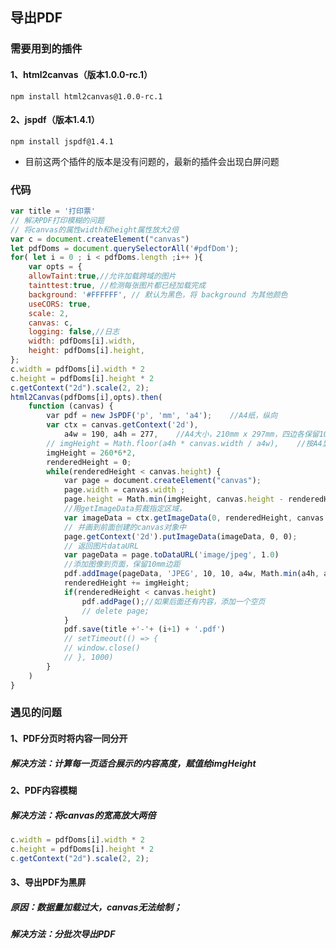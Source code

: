 ##   导出PDF

### 需要用到的插件
#### 1、html2canvas（版本1.0.0-rc.1）
`npm install html2canvas@1.0.0-rc.1`
    
#### 2、jspdf（版本1.4.1）
`npm install jspdf@1.4.1`

* 目前这两个插件的版本是没有问题的，最新的插件会出现白屏问题

### 代码
``` js
var title = '打印票'
// 解决PDF打印模糊的问题
// 将canvas的属性width和height属性放大2倍
var c = document.createElement("canvas")
let pdfDoms = document.querySelectorAll('#pdfDom');
for( let i = 0 ; i < pdfDoms.length ;i++ ){
    var opts = {
    allowTaint:true,//允许加载跨域的图片
    tainttest:true, //检测每张图片都已经加载完成
    background: '#FFFFFF', // 默认为黑色，将 background 为其他颜色
    useCORS: true,
    scale: 2,
    canvas: c,
    logging: false,//日志
    width: pdfDoms[i].width,
    height: pdfDoms[i].height,
};
c.width = pdfDoms[i].width * 2
c.height = pdfDoms[i].height * 2
c.getContext("2d").scale(2, 2);
html2Canvas(pdfDoms[i],opts).then(
    function (canvas) {
        var pdf = new JsPDF('p', 'mm', 'a4');    //A4纸，纵向
        var ctx = canvas.getContext('2d'),
            a4w = 190, a4h = 277,    //A4大小，210mm x 297mm，四边各保留10mm的边距，显示区域190x277
        // imgHeight = Math.floor(a4h * canvas.width / a4w),    //按A4显示比例换算一页图像的像素高度
        imgHeight = 260*6*2,
        renderedHeight = 0;
        while(renderedHeight < canvas.height) {
            var page = document.createElement("canvas");
            page.width = canvas.width ;
            page.height = Math.min(imgHeight, canvas.height - renderedHeight);//可能内容不足一页
            //用getImageData剪裁指定区域，
            var imageData = ctx.getImageData(0, renderedHeight, canvas.width, Math.min(imgHeight,canvas.height - renderedHeight))
            // 并画到前面创建的canvas对象中
            page.getContext('2d').putImageData(imageData, 0, 0);
            // 返回图片dataURL
            var pageData = page.toDataURL('image/jpeg', 1.0)
            //添加图像到页面，保留10mm边距
            pdf.addImage(pageData, 'JPEG', 10, 10, a4w, Math.min(a4h, a4w * page.height / page.width));
            renderedHeight += imgHeight;
            if(renderedHeight < canvas.height)
                pdf.addPage();//如果后面还有内容，添加一个空页
                // delete page;
            }
            pdf.save(title +'-'+ (i+1) + '.pdf')
            // setTimeout(() => {
            // window.close()
            // }, 1000)
        }
    )
}

```

### 遇见的问题
#### 1、PDF分页时将内容一同分开
##### 解决方法：计算每一页适合展示的内容高度，赋值给imgHeight

#### 2、PDF内容模糊
##### 解决方法：将canvas的宽高放大两倍
``` js
c.width = pdfDoms[i].width * 2
c.height = pdfDoms[i].height * 2
c.getContext("2d").scale(2, 2);
```

#### 3、导出PDF为黑屏
##### 原因：数据量加载过大，canvas无法绘制；
##### 解决方法：分批次导出PDF